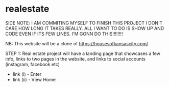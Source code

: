 # realestate
SIDE NOTE: I AM COMMITING MYSELF TO FINISH THIS PROJECT I DON'T CARE HOW LONG IT TAKES REALLY. ALL I WANT TO DO IS SHOW UP AND CODE EVEN IF ITS FEW LINES. I'M GONN DO THIS!!!!!!!!

NB: This website will be a clone of https://housesofkansascity.com/

STEP 1: Real estate project will have a landing page that showcases a few info, links to two pages in the website, and links to social accounts (instagram, facebook etc)
  * link (i) - Enter
  * link (ii) - View Home
